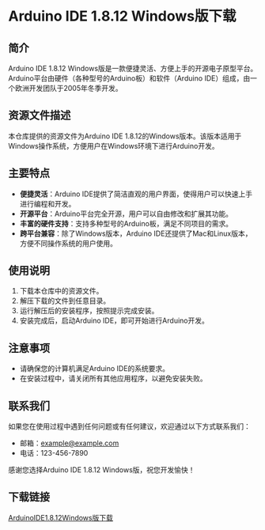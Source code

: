 # Arduino IDE 1.8.12 Windows版下载

## 简介
Arduino IDE 1.8.12 Windows版是一款便捷灵活、方便上手的开源电子原型平台。Arduino平台由硬件（各种型号的Arduino板）和软件（Arduino IDE）组成，由一个欧洲开发团队于2005年冬季开发。

## 资源文件描述
本仓库提供的资源文件为Arduino IDE 1.8.12的Windows版本。该版本适用于Windows操作系统，方便用户在Windows环境下进行Arduino开发。

## 主要特点
- **便捷灵活**：Arduino IDE提供了简洁直观的用户界面，使得用户可以快速上手进行编程和开发。
- **开源平台**：Arduino平台完全开源，用户可以自由修改和扩展其功能。
- **丰富的硬件支持**：支持多种型号的Arduino板，满足不同项目的需求。
- **跨平台兼容**：除了Windows版本，Arduino IDE还提供了Mac和Linux版本，方便不同操作系统的用户使用。

## 使用说明
1. 下载本仓库中的资源文件。
2. 解压下载的文件到任意目录。
3. 运行解压后的安装程序，按照提示完成安装。
4. 安装完成后，启动Arduino IDE，即可开始进行Arduino开发。

## 注意事项
- 请确保您的计算机满足Arduino IDE的系统要求。
- 在安装过程中，请关闭所有其他应用程序，以避免安装失败。

## 联系我们
如果您在使用过程中遇到任何问题或有任何建议，欢迎通过以下方式联系我们：
- 邮箱：example@example.com
- 电话：123-456-7890

感谢您选择Arduino IDE 1.8.12 Windows版，祝您开发愉快！

## 下载链接

[ArduinoIDE1.8.12Windows版下载](https://pan.quark.cn/s/cfb8316f310f)